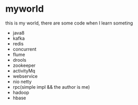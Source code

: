 # myworld
this is my world, there are some code when I learn someting
- java8
- kafka
- redis
- concurrent
- flume
- drools
- zookeeper
- activityMq
- webservice
- nio netty
- rpc(simple impl && the author is me)
- hadoop
- hbase 